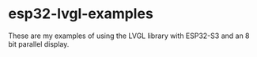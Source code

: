 # esp32-lvgl-examples
These are my examples of using the LVGL library with ESP32-S3 and an 8 bit parallel display.
